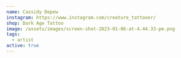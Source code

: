 ```yaml
---
name: Cassidy Depew
instagram: https://www.instagram.com/creature_tattooer/
shop: Dark Age Tattoo
image: /assets/images/screen-shot-2023-01-06-at-4.44.33-pm.png
tags:
  - artist
active: true
---
```

